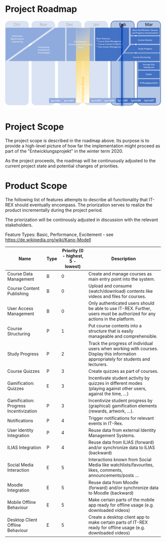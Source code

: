 # Project Roadmap

![IT-Rex Roadmap](https://github.com/IT-REX-Platform/Wiki/blob/main/newsletter/graphix/roadmap_current.png)

# Project Scope

The project scope is described in the roadmap above. Its purpose is to provide a high-level picture of how far the implementation might proceed as part of the "Entwicklungsprojekt" in the winter term 2020.

As the project proceeds, the roadmap will be continuously adjusted to the current project state and potential changes of priorities.

# Product Scope

The following list of features attempts to describe all functionality that IT-REX should eventually encompass. The priorization serves to realize the product incrementally during the project period.

The priorization will be continously adjusted in discussion with the relevant stakeholders.

Feature Types: Basic, Performance, Excitement - see https://de.wikipedia.org/wiki/Kano-Modell

 |  Name | Type | Priority (0 - highest, 5 - lowest) | Description | 
 |---|---|---|---|
 |  Course Data Management | B | 0 | Create and manage courses as main entry point into the system. | 
 |  Course Content Publishing | B | 0 | Upload and consume (watch/download) contents like videos and files for courses. | 
 |  User Access Management | B | 0 | Only authenticated users should be able to use IT-REX. Further, users must be authorized for any actions in the platform.  | 
 |  Course Structuring | P | 1 | Put course contents into a structure that is easily manageable and comprehensible. | 
 |  Study Progress | P | 2 | Track the progress of individual users when working with courses. Display this information appropriately for students and lecturers. | 
 |  Course Quizzes | P | 3 | Create quizzes as part of courses. | 
 |  Gamification: Quizzes | E | 3 | Incentivate student activity by quizzes in different modes (playing against other users, against the time, …) | 
 |  Gamification: Progress Incentivization | P | 3 | Incentivize student progress by (graphical) gamification elements (rewards, artwork, …). | 
 |  Notifications | P | 4 | Trigger notifications for relevant events in IT-Rex. | 
 |  User Identity Integration | P | 4 | Reuse data from external Identity Management Systems. | 
 |  ILIAS Integration | P | 4 | Reuse data from ILIAS (forward) and/or synchronize data to ILIAS (backward) | 
 |  Social Media Interaction | E | 5 | Interactions known from Social Media like watchlists/favourites, likes, comments, announcements/posts … | 
 |  Moodle Integration | E | 5 | Reuse data from Moodle (forward) and/or synchronize data to Moodle (backward) | 
 |  Mobile Offline Behaviour | E | 5 | Make certain parts of the mobile app ready for offline usage (e.g. downloaded videos) |
 |  Desktop Client Offline Behaviour | E | 5 | Create a desktop client app to make certain parts of IT-REX ready for offline usage (e.g. downloaded videos) |
 

